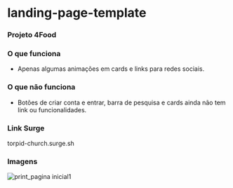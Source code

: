 # landing-page-template


### Projeto 4Food

### O que funciona
- Apenas algumas animações em cards e links para redes sociais.

### O que não funciona
- Botões de criar conta e entrar, barra de pesquisa e cards ainda não tem link ou funcionalidades.

### Link Surge 
torpid-church.surge.sh

### Imagens

![print_pagina inicial1](https://user-images.githubusercontent.com/99031516/159094070-be15f684-2a56-4faf-b810-47034c63631f.jpg)
